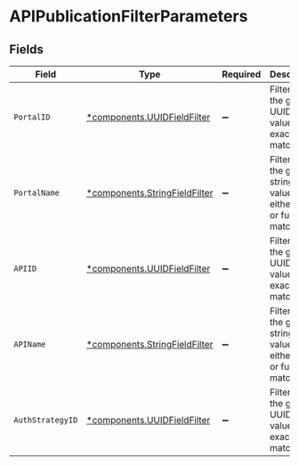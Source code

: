 # APIPublicationFilterParameters


## Fields

| Field                                                                         | Type                                                                          | Required                                                                      | Description                                                                   |
| ----------------------------------------------------------------------------- | ----------------------------------------------------------------------------- | ----------------------------------------------------------------------------- | ----------------------------------------------------------------------------- |
| `PortalID`                                                                    | [*components.UUIDFieldFilter](../../models/components/uuidfieldfilter.md)     | :heavy_minus_sign:                                                            | Filters on the given UUID field value by exact match.                         |
| `PortalName`                                                                  | [*components.StringFieldFilter](../../models/components/stringfieldfilter.md) | :heavy_minus_sign:                                                            | Filters on the given string field value by either exact or fuzzy match.       |
| `APIID`                                                                       | [*components.UUIDFieldFilter](../../models/components/uuidfieldfilter.md)     | :heavy_minus_sign:                                                            | Filters on the given UUID field value by exact match.                         |
| `APIName`                                                                     | [*components.StringFieldFilter](../../models/components/stringfieldfilter.md) | :heavy_minus_sign:                                                            | Filters on the given string field value by either exact or fuzzy match.       |
| `AuthStrategyID`                                                              | [*components.UUIDFieldFilter](../../models/components/uuidfieldfilter.md)     | :heavy_minus_sign:                                                            | Filters on the given UUID field value by exact match.                         |